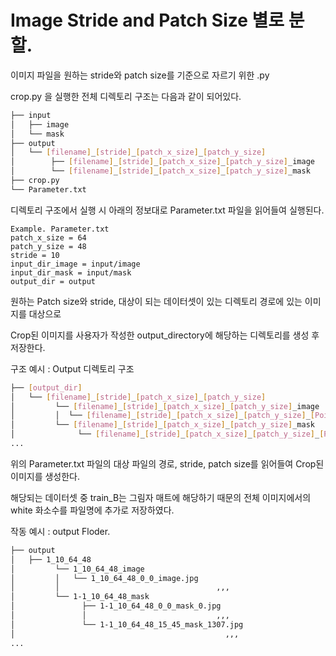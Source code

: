 # Image Stride and Patch Size 별로 분할.
이미지 파일을 원하는 stride와 patch size를 기준으로 자르기 위한 .py

crop.py 을 실행한 전체 디렉토리 구조는 다음과 같이 되어있다.
```bash
├── input
│   ├── image
│   └── mask
├── output
│   └── [filename]_[stride]_[patch_x_size]_[patch_y_size]
│        ├── [filename]_[stride]_[patch_x_size]_[patch_y_size]_image
│        └── [filename]_[stride]_[patch_x_size]_[patch_y_size]_mask
├── crop.py
└── Parameter.txt
``` 

디렉토리 구조에서 실행 시 아래의 정보대로 Parameter.txt 파일을 읽어들여 실행된다.

```
Example. Parameter.txt
patch_x_size = 64
patch_y_size = 48
stride = 10
input_dir_image = input/image
input_dir_mask = input/mask
output_dir = output
```
원하는 Patch size와 stride, 대상이 되는 데이터셋이 있는 디렉토리 경로에 있는 이미지를 대상으로 

Crop된 이미지를 사용자가 작성한 output_directory에 해당하는 디렉토리를  생성 후 저장한다.

구조 예시 : Output 디렉토리 구조
```bash
├── [output_dir]
│   └── [filename]_[stride]_[patch_x_size]_[patch_y_size]
│         └── [filename]_[stride]_[patch_x_size]_[patch_y_size]_image
│         │  └── [filename]_[stride]_[patch_x_size]_[patch_y_size]_[Point_X]_[Point_Y]_image.jpg
│         └── [filename]_[stride]_[patch_x_size]_[patch_y_size]_mask
│              └── [filename]_[stride]_[patch_x_size]_[patch_y_size]_[Point_X]_[Point_Y]_mask_[white pixel].jpg
...
``` 

위의 Parameter.txt 파일의 대상 파일의 경로, stride, patch size를 읽어들여 Crop된 이미지를 생성한다.

해당되는 데이터셋 중 train_B는 그림자 매트에 해당하기 때문의 전체 이미지에서의 white 화소수를 파일명에 추가로 저장하였다.

작동 예시 : output Floder.
```bash
├── output
│   ├── 1_10_64_48
│         └── 1_10_64_48_image
│         │   └── 1_10_64_48_0_0_image.jpg
│         │                                   ,,,
│         └── 1-1_10_64_48_mask
│               ├── 1-1_10_64_48_0_0_mask_0.jpg
│               │                             ,,,
│               └── 1-1_10_64_48_15_45_mask_1307.jpg
│                                               ,,,
...
``` 
